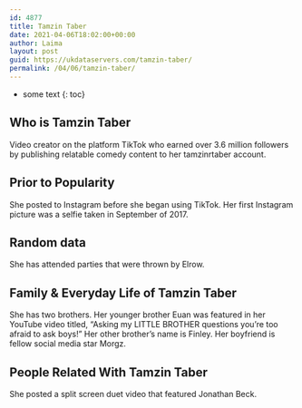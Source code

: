 ```yaml
---
id: 4877
title: Tamzin Taber
date: 2021-04-06T18:02:00+00:00
author: Laima
layout: post
guid: https://ukdataservers.com/tamzin-taber/
permalink: /04/06/tamzin-taber/
---
```


* some text
{: toc}


## Who is Tamzin Taber
                  
                  
                  
Video creator on the platform TikTok who earned over 3.6 million followers by publishing relatable comedy content to her tamzinrtaber account.
                  
              
            
              
            
                
                
                
## Prior to Popularity
                  
                  
                  
She posted to Instagram before she began using TikTok. Her first Instagram picture was a selfie taken in September of 2017.
                  
              
            
              
            
                
                
                
## Random data
                  
                  
                  
She has attended parties that were thrown by Elrow.
                  
              
            
              
            
                
                
                
## Family & Everyday Life of Tamzin Taber
                  
                  
                  
She has two brothers. Her younger brother Euan was featured in her YouTube video titled, &#8220;Asking my LITTLE BROTHER questions you&#8217;re too afraid to ask boys!&#8221; Her other brother&#8217;s name is Finley. Her boyfriend is fellow social media star Morgz.
                  
              
            
              
            
                
                
                
## People Related With Tamzin Taber
                  
                  
                  
She posted a split screen duet video that featured Jonathan Beck.
                  
              
            
              
            
                
              
            
              
              
            
            
              
            
          
          
          